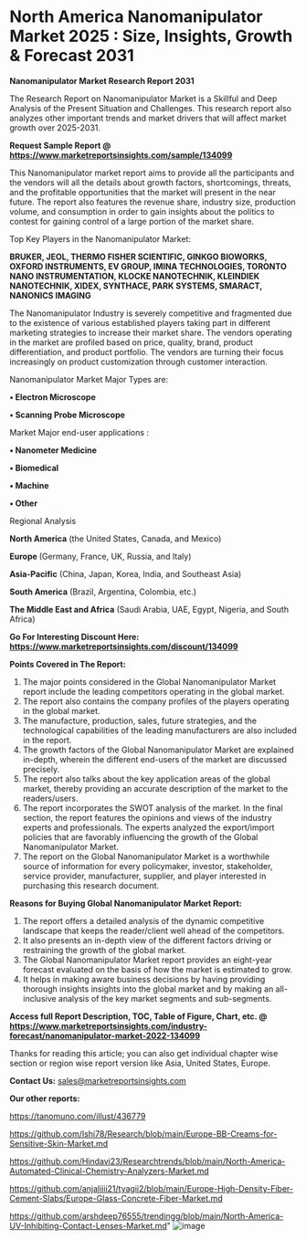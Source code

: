 # North America Nanomanipulator Market 2025 : Size, Insights, Growth & Forecast 2031

<strong>Nanomanipulator Market Research Report 2031</strong>

The Research Report on Nanomanipulator Market is a Skillful and Deep Analysis of the Present Situation and Challenges. This research report also analyzes other important trends and market drivers that will affect market growth over 2025-2031.

<strong>Request Sample Report @ <a href=https://www.marketreportsinsights.com/sample/134099>https://www.marketreportsinsights.com/sample/134099</a></strong>

This Nanomanipulator market report aims to provide all the participants and the vendors will all the details about growth factors, shortcomings, threats, and the profitable opportunities that the market will present in the near future. The report also features the revenue share, industry size, production volume, and consumption in order to gain insights about the politics to contest for gaining control of a large portion of the market share.

Top Key Players in the Nanomanipulator Market:

<strong>BRUKER, JEOL, THERMO FISHER SCIENTIFIC, GINKGO BIOWORKS, OXFORD INSTRUMENTS, EV GROUP, IMINA TECHNOLOGIES, TORONTO NANO INSTRUMENTATION, KLOCKE NANOTECHNIK, KLEINDIEK NANOTECHNIK, XIDEX, SYNTHACE, PARK SYSTEMS, SMARACT, NANONICS IMAGING</strong>

The Nanomanipulator Industry is severely competitive and fragmented due to the existence of various established players taking part in different marketing strategies to increase their market share. The vendors operating in the market are profiled based on price, quality, brand, product differentiation, and product portfolio. The vendors are turning their focus increasingly on product customization through customer interaction.

Nanomanipulator Market Major Types are:

<strong>• Electron Microscope

• Scanning Probe Microscope</strong>

Market Major end-user applications :

<strong>• Nanometer Medicine

• Biomedical

• Machine

• Other</strong>

Regional Analysis

</u><strong><b>North America</b></strong> (the United States, Canada, and Mexico)

<strong><b>Europe </b></strong>(Germany, France, UK, Russia, and Italy)

<strong><b>Asia-Pacific</b></strong> (China, Japan, Korea, India, and Southeast Asia)

<strong><b>South America</b></strong> (Brazil, Argentina, Colombia, etc.)

<strong><b>The Middle East and Africa</b></strong> (Saudi Arabia, UAE, Egypt, Nigeria, and South Africa)

<strong>Go For Interesting Discount Here: <a href=https://www.marketreportsinsights.com/discount/134099>https://www.marketreportsinsights.com/discount/134099</a></strong>

<strong>Points Covered in The Report:</strong>
<ol>
  <li>The major points considered in the Global Nanomanipulator Market report include the leading competitors operating in the global market.</li>
  <li>The report also contains the company profiles of the players operating in the global market.</li>
  <li>The manufacture, production, sales, future strategies, and the technological capabilities of the leading manufacturers are also included in the report.</li>
  <li>The growth factors of the Global Nanomanipulator Market are explained in-depth, wherein the different end-users of the market are discussed precisely.</li>
  <li>The report also talks about the key application areas of the global market, thereby providing an accurate description of the market to the readers/users.</li>
  <li>The report incorporates the SWOT analysis of the market. In the final section, the report features the opinions and views of the industry experts and professionals. The experts analyzed the export/import policies that are favorably influencing the growth of the Global Nanomanipulator Market.</li>
  <li>The report on the Global Nanomanipulator Market is a worthwhile source of information for every policymaker, investor, stakeholder, service provider, manufacturer, supplier, and player interested in purchasing this research document.</li>
</ol>
<strong>Reasons for Buying Global Nanomanipulator Market Report:</strong>

<ol>
  <li>The report offers a detailed analysis of the dynamic competitive landscape that keeps the reader/client well ahead of the competitors.</li>
  <li>It also presents an in-depth view of the different factors driving or restraining the growth of the global market.</li>
  <li>The Global Nanomanipulator Market report provides an eight-year forecast evaluated on the basis of how the market is estimated to grow.</li>
  <li>It helps in making aware business decisions by having providing thorough insights insights into the global market and by making an all-inclusive analysis of the key market segments and sub-segments.</li>
</ol>
<strong>Access full Report Description, TOC, Table of Figure, Chart, etc. @ <a href=https://www.marketreportsinsights.com/industry-forecast/nanomanipulator-market-2022-134099>https://www.marketreportsinsights.com/industry-forecast/nanomanipulator-market-2022-134099</a></strong>


Thanks for reading this article; you can also get individual chapter wise section or region wise report version like Asia, United States, Europe.

<strong>Contact Us:</strong>
sales@marketreportsinsights.com

<strong>Our other reports:</strong>

<a href=https://tanomuno.com/illust/436779>https://tanomuno.com/illust/436779</a>

<a href=https://github.com/Ishi78/Research/blob/main/Europe-BB-Creams-for-Sensitive-Skin-Market.md>https://github.com/Ishi78/Research/blob/main/Europe-BB-Creams-for-Sensitive-Skin-Market.md</a>

<a href=https://github.com/Hindavi23/Researchtrends/blob/main/North-America-Automated-Clinical-Chemistry-Analyzers-Market.md>https://github.com/Hindavi23/Researchtrends/blob/main/North-America-Automated-Clinical-Chemistry-Analyzers-Market.md</a>

<a href=https://github.com/anjaliiii21/tyagii2/blob/main/Europe-High-Density-Fiber-Cement-Slabs/Europe-Glass-Concrete-Fiber-Market.md>https://github.com/anjaliiii21/tyagii2/blob/main/Europe-High-Density-Fiber-Cement-Slabs/Europe-Glass-Concrete-Fiber-Market.md</a>

<a href=https://github.com/arshdeep76555/trendingg/blob/main/North-America-UV-Inhibiting-Contact-Lenses-Market.md>https://github.com/arshdeep76555/trendingg/blob/main/North-America-UV-Inhibiting-Contact-Lenses-Market.md</a>"
![image](https://github.com/user-attachments/assets/b05a4cf5-064a-4277-a23a-b5b5e46e71bd)
